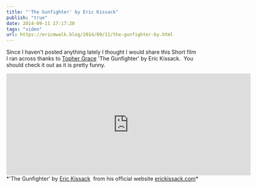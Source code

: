 ```yaml
---
title: "'The Gunfighter' by Eric Kissack"
publish: "true"
date: 2014-09-11 17:17:20
tags: "video"
url: https://ericmwalk.blog/2014/09/11/the-gunfighter-by.html
---
```


Since I haven't posted anything lately I thought I would share this Short film I ran across thanks to <a href="https://twitter.com/tophergrace">Topher Grace</a> 'The Gunfighter' by Eric Kissack.  You should check it out as it is pretty funny.

<iframe src="https://player.vimeo.com/video/79306807?h=23101bc304" width="640" height="267" frameborder="0" allow="autoplay; fullscreen; picture-in-picture" allowfullscreen></iframe>
*'The Gunfighter' by <a href="https://twitter.com/erickissack">Eric Kissack</a>  from his official website <a href="http://erickissack.com/">erickissack.com</a>*